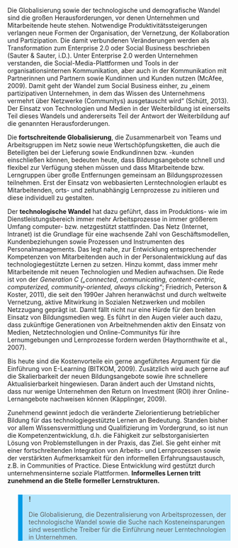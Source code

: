 Die Globalisierung sowie der technologische und demografische Wandel sind die großen Herausforderungen, vor denen Unternehmen und Mitarbeitende heute stehen. Notwendige Produktivitätssteigerungen verlangen neue Formen der Organisation, der Vernetzung, der Kollaboration und Partizipation. Die damit verbundenen Veränderungen werden als Transformation zum Enterprise 2.0 oder Social Business beschrieben (Sauter &amp; Sauter, i.D.). Unter Enterprise 2.0 werden Unternehmen verstanden, die Social-Media-Plattformen und Tools in der organisationsinternen Kommunikation, aber auch in der Kommunikation mit Partnerinnen und Partnern sowie Kundinnen und Kunden nutzen (McAfee, 2009). Damit geht der Wandel zum Social Business einher, zu „einem partizipativen Unternehmen, in dem das Wissen des Unternehmens vermehrt über Netzwerke (Communitys) ausgetauscht wird“ (Schütt, 2013). Der Einsatz von Technologien und Medien in der Weiterbildung ist einerseits Teil dieses Wandels und andererseits Teil der Antwort der Weiterbildung auf die genannten Herausforderungen.

Die **fortschreitende Globalisierung**, die Zusammenarbeit von Teams und Arbeitsgruppen im Netz sowie neue Wertschöpfungsketten, die auch die Beteiligten bei der Lieferung sowie Endkundinnen bzw. -kunden einschließen können, bedeuten heute, dass Bildungsangebote schnell und flexibel zur Verfügung stehen müssen und dass Mitarbeitende bzw. Lerngruppen über große Entfernungen gemeinsam an Bildungsprozessen teilnehmen. Erst der Einsatz von webbasierten Lerntechnologien erlaubt es Mitarbeitenden, orts- und zeitunabhängig Lernprozesse zu initiieren und diese individuell zu gestalten.

Der **technologische Wandel** hat dazu geführt, dass im Produktions- wie im Dienstleistungsbereich immer mehr Arbeitsprozesse in immer größerem Umfang computer- bzw. netzgestützt stattfinden. Das Netz (Internet, Intranet) ist die Grundlage für eine wachsende Zahl von Geschäftsmodellen, Kundenbeziehungen sowie Prozessen und Instrumenten des Personalmanagements. Das legt nahe, zur Entwicklung entsprechender Kompetenzen von Mitarbeitenden auch in der Personalentwicklung auf das technologiegestützte Lernen zu setzen. Hinzu kommt, dass immer mehr Mitarbeitende mit neuen Technologien und Medien aufwachsen. Die Rede ist von der *Generation C („connected, communicating, content-centric, computerized, community-oriented, always clicking“*; Friedrich, Peterson &amp; Koster, 2011), die seit den 1990er Jahren heranwächst und durch weltweite Vernetzung, aktive Mitwirkung in Sozialen Netzwerken und mobilen Netzzugang geprägt ist. Damit fällt nicht nur eine Hürde für den breiten Einsatz von Bildungsmedien weg. Es führt in den Augen vieler auch dazu, dass zukünftige Generationen von Arbeitnehmenden aktiv den Einsatz von Medien, Netztechnologien und Online-Communitys für ihre Lernumgebungen und Lernprozesse fordern werden (Haythornthwite et al., 2007).

Bis heute sind die Kostenvorteile ein gerne angeführtes Argument für die Einführung von E-Learning (BITKOM, 2009). Zusätzlich wird auch gerne auf die Skalierbarkeit der neuen Bildungsangebote sowie ihre schnellere Aktualisierbarkeit hingewiesen. Daran ändert auch der Umstand nichts, dass nur wenige Unternehmen den Return on Investment (ROI) ihrer Online-Lernangebote nachweisen können (Käpplinger, 2009).

Zunehmend gewinnt jedoch die veränderte Zielorientierung betrieblicher Bildung für das technologiegestützte Lernen an Bedeutung. Standen bisher vor allem Wissensvermittlung und Qualifizierung im Vordergrund, so ist nun die Kompetenzentwicklung, d.h. die Fähigkeit zur selbstorganisierten Lösung von Problemstellungen in der Praxis, das Ziel. Sie geht einher mit einer fortschreitenden Integration von Arbeits- und Lernprozessen sowie der verstärkten Aufmerksamkeit für den informellen Erfahrungsaustausch, z.B. in Communities of Practice. Diese Entwicklung wird gestützt durch unternehmensinterne soziale Plattformen. **Informelles Lernen tritt zunehmend an die Stelle formeller Lernstrukturen.**

<blockquote style="background: #B3E5FC; border-left: 10px solid #039BE5">

### !

Die Globalisierung, die Dezentralisierung von Arbeitsprozessen, der technologische Wandel sowie die Suche nach Kosteneinsparungen sind wesentliche Treiber für die Einführung neuer Lerntechnologien in Unternehmen.

</blockquote>

